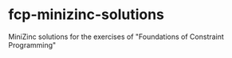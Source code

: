 # fcp-minizinc-solutions
MiniZinc solutions for the exercises of "Foundations of Constraint Programming"
